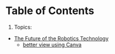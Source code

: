 # Table of Contents
1. Topics:
- [The Future of the Robotics Technology](https://docs.google.com/presentation/d/1nAJCOySdojaKM-15Bo0A463B-Tg5BofO/edit?usp=sharing&ouid=101950237861040247688&rtpof=true&sd=true)
  - [better view using Canva](https://www.canva.com/design/DAFusj3GzCw/CYQbLcJlGSBJ7oq4B5lexw/edit)
